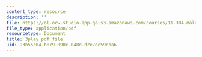 ```yaml
---
content_type: resource
description: ''
file: https://ol-ocw-studio-app-qa.s3.amazonaws.com/courses/11-384-malaysia-sustainable-cities-practicum-spring-2018/93b55c04b879090c048dd2e7de59dba6_zqG5N0ixkak.pdf
file_type: application/pdf
resourcetype: Document
title: 3play pdf file
uid: 93b55c04-b879-090c-048d-d2e7de59dba6
---
```

